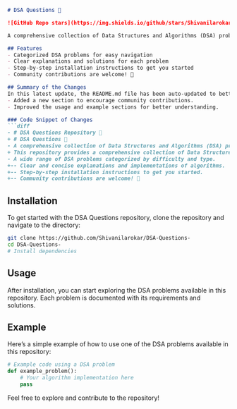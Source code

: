 ```markdown
# DSA Questions 🤖

![GitHub Repo stars](https://img.shields.io/github/stars/Shivanilarokar/DSA-Questions-) ![GitHub forks](https://img.shields.io/github/forks/Shivanilarokar/DSA-Questions-) ![GitHub issues](https://img.shields.io/github/issues/Shivanilarokar/DSA-Questions-)

A comprehensive collection of Data Structures and Algorithms (DSA) problems, categorized by type. This repository provides a comprehensive collection of Data Structures and Algorithms (DSA) problems to help developers and learners practice and enhance their coding skills through a variety of algorithmic challenges.

## Features
- Categorized DSA problems for easy navigation
- Clear explanations and solutions for each problem
- Step-by-step installation instructions to get you started
- Community contributions are welcome! 🤝

## Summary of the Changes
In this latest update, the README.md file has been auto-updated to better reflect the repository's purpose and features. Key changes include:
- Added a new section to encourage community contributions.
- Improved the usage and example sections for better understanding.

### Code Snippet of Changes
```diff
- # DSA Questions Repository 🤖
+ # DSA Questions 🤖
- A comprehensive collection of Data Structures and Algorithms (DSA) problems, categorized by type...
+ This repository provides a comprehensive collection of Data Structures and Algorithms (DSA) problems...
- A wide range of DSA problems categorized by difficulty and type.
+-- Clear and concise explanations and implementations of algorithms.
+-- Step-by-step installation instructions to get you started.
+-- Community contributions are welcome! 🤝
```

## Installation
To get started with the DSA Questions repository, clone the repository and navigate to the directory:

```bash
git clone https://github.com/Shivanilarokar/DSA-Questions-
cd DSA-Questions-
# Install dependencies
```

## Usage
After installation, you can start exploring the DSA problems available in this repository. Each problem is documented with its requirements and solutions.

## Example
Here’s a simple example of how to use one of the DSA problems available in this repository:

```python
# Example code using a DSA problem
def example_problem():
    # Your algorithm implementation here
    pass
```

Feel free to explore and contribute to the repository!
```